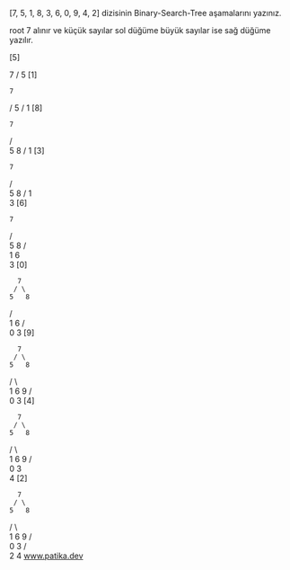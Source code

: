[7, 5, 1, 8, 3, 6, 0, 9, 4, 2] dizisinin Binary-Search-Tree aşamalarını yazınız.

root 7 alınır ve küçük sayılar sol düğüme büyük sayılar ise sağ düğüme yazılır.

[5]

  7
 /
5
[1]

    7
   /
  5
 /
1
[8]

    7
   / \
  5   8
 /
1
[3]

    7
   / \
  5   8
 /
1
 \
  3 
[6]

    7
   / \
  5   8
 / \
1   6
 \
  3
[0]

      7
     / \
    5   8
   / \
  1   6
 / \
0   3
[9]

      7
     / \
    5   8
   / \   \
  1   6   9
 / \
0   3
[4]

      7
     / \
    5   8
   / \   \
  1   6   9
 / \
0   3
     \
      4
[2]

      7
     / \
    5   8
   / \   \
  1   6   9
 / \
0   3
   / \
  2   4
www.patika.dev
